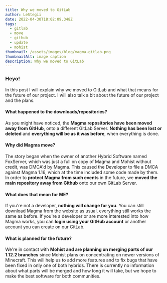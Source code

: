```yaml
---
title: Why we moved to GitLab
author: LeStegii
date: 2022-04-30T18:02:09.348Z
tags:
  - gitlab
  - move
  - github
  - update
  - mohist
thumbnail: /assets/images/blog/magma-gitlab.png
thumbnailAlt: image caption
description: Why we moved to GitLab
---
```

### Heyo!

In this post I will explain why we moved to GitLab and what that means for the future of our project. I will also talk a bit about the future of our project and the plans.

#### What happened to the downloads/repositories?

As you might have noticed, the **Magma repositories have been moved away from GitHub**, onto a different GitLab Server.
**Nothing has been lost or deleted** and **everything will be as it was before**, when everything is done.

#### Why did Magma move?

The story began when the owner of another Hybrid Software named FoxServer, which was just a full on copy of Magma and Mohist without credit, was DMCA'd by Magma. This caused the Developer to file a DMCA against Magma 1.16, which at the time included some code made by them. In order to **protect Magma from such events** in the future, we **moved the main repository away from Github** onto our own GitLab Server.

#### What does that mean for ME?

If you're not a developer, **nothing will change for you**. You can still download Magma from the website as usual, everything still works the same as before. If you're a developer or are more interested into how Magma works, you can **login using your GitHub account** or another account you can create on our GitLab.

#### What is planned for the future?

We're in contact with **Mohist and are planning on merging parts of our 1.12.2 branches** since Mohist plans on concentrating on newer versions of Minecraft. This will help us to add more features and to fix bugs that have been fixed in only one of both hybrids.
There is currently no information about what parts will be merged and how long it will take, but we hope to make the best software for both communities.